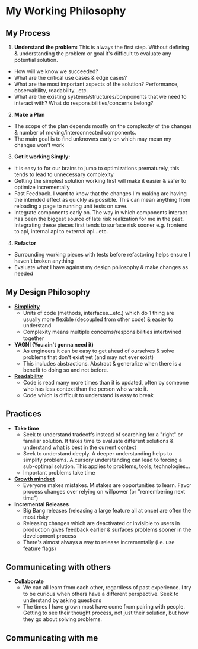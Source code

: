 # My Working Philosophy

## My Process
  1.  **Understand the problem:** This is always the first step. Without defining & understanding the problem or goal it's difficult to evaluate any potential solution. 
  -  How will we know we succeeded?
  -  What are the critical use cases & edge cases? 
  -  What are the most important aspects of the solution? Performance, observability, readability...etc. 
  -  What are the existing systems/structures/components that we need to interact with? What do responsibilities/concerns belong?
  2. **Make a Plan**
  -  The scope of the plan depends mostly on the complexity of the changes & number of moving/interconnected components. 
  -  The main goal is to find unknowns early on which may mean my changes won't work
  3. **Get it working Simply:** 
  -  It is easy to for our brains to jump to optimizations prematurely, this tends to lead to unnecessary complexity
  -  Getting the simplest solution working first will make it easier & safer to optimize incrementally
  -  Fast Feedback. I want to know that the changes I'm making are having the intended effect as quickly as possible. This can mean anything from reloading a page to running unit tests on save.
  -  Integrate components early on. The way in which components interact has been the biggest source of late risk realization for me in the past. Integrating these pieces first tends to surface risk sooner  e.g. frontend to api, internal api to external api...etc.
  4. **Refactor**
  -  Surrounding working pieces with tests before refactoring helps ensure I haven't broken anything
  -  Evaluate what I have against my design philosophy & make changes as needed

## My Design Philosophy

- [**Simplicity**](https://www.youtube.com/watch?v=LKtk3HCgTa8)
  - Units of code (methods, interfaces...etc.) which do 1 thing are usually more flexible (decoupled from other code) & easier to understand
  - Complexity means multiple concerns/responsibilities intertwined together
- **YAGNI (You ain't gonna need it)**
  - As engineers it can be easy to get ahead of ourselves & solve problems that don't exist yet (and may not ever exist)
  - This includes abstractions. Abstract & generalize when there is a benefit to doing so and not before.
- [**Readability**](https://medium.com/@egonelbre/psychology-of-code-readability-d23b1ff1258a)
  - Code is read many more times than it is updated, often by someone who has less context than the person who wrote it.
  - Code which is difficult to understand is easy to break

## Practices

- **Take time**
  - Seek to understand tradeoffs instead of searching for a "right" or familiar solution. It takes time to evaluate different solutions & understand what is best in the current context
  - Seek to understand deeply. A deeper understanding helps to simplify problems. A cursory understanding can lead to forcing a sub-optimal solution. This applies to problems, tools, technologies...
  - Important problems take time
- [**Growth mindset**](https://www.brainpickings.org/2014/01/29/carol-dweck-mindset/)
  - Everyone makes mistakes. Mistakes are opportunities to learn. Favor process changes over relying on willpower (or "remembering next time")
- **Incremental Releases**
  - Big Bang releases (releasing a large feature all at once) are often the most risky
  - Releasing changes which are deactivated or invisible to users in production gives feedback earlier & surfaces problems sooner in the development process
  - There's almost always a way to release incrementally (i.e. use feature flags)

## Communicating with others

- **Collaborate**
  - We can all learn from each other, regardless of past experience. I try to be curious when others have a different perspective. Seek to understand by asking questions
  - The times I have grown most have come from pairing with people. Getting to see their thought process, not just their solution, but how they go about solving problems.


## Communicating with me
